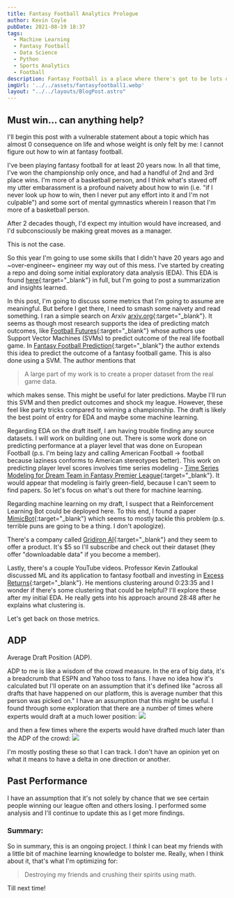 ```yaml
---
title: Fantasy Football Analytics Prologue
author: Kevin Coyle
pubDate: 2021-08-19 18:37
tags:
  - Machine Learning
  - Fantasy Football
  - Data Science
  - Python
  - Sports Analytics
  - Football
description: Fantasy Football is a place where there's got to be lots of analytics to be done. Surprinsingly, there's not much out there in the academic literature, nor are there any good products out there. I'm going to build some models to help me win.
imgUrl: '../../assets/fantasyfootball1.webp'
layout: "../../layouts/BlogPost.astro"
---
```


## Must win... can anything help?


I'll begin this post with a vulnerable statement about a topic which has almost 0 consequence on life and whose weight is only felt by me: I cannot figure out how to win at fantasy football.  

I've been playing fantasy football for at least 20 years now. In all that time, I've won the championship only once, and had a handful of 2nd and 3rd place wins. I'm more of a basketball person, and I think what's staved off my utter embarassment is a profound naivety about how to win (i.e. "if I never look up how to win, then I never put any effort into it and I'm not culpable") and some sort of mental gymnastics wherein I reason that I'm more of a basketball person. 

After 2 decades though, I'd expect my intuition would have increased, and I'd subconsciously be making great moves as a manager. 

This is not the case. 

So this year I'm going to use some skills that I didn't have 20 years ago and ~over-engineer~ engineer my way out of this mess. I've started by creating a repo and doing some initial exploratory data analysis (EDA). This EDA is found [here](https://github.com/kevcisme/fantasy-football/blob/main/draft-day-eda.ipynb){:target="_blank"} in full, but I'm going to post a summarization and insights learned.

In this post, I'm going to discuss some metrics that I'm going to assume are meaningful. 
But before I get there, I need to smash some naivety and read something. I ran a simple search on Arxiv [arxiv.org](https://arxiv.org){:target="_blank"}. It seems as though most research supports the idea of predicting match outcomes, like [Football Futures](http://cs229.stanford.edu/proj2011/SierraFoscoFierro-FootballFutures.pdf){:target="_blank"} whose authors use Support Vector Machines (SVMs) to predict outcome of the real life football game. In [Fantasy Football Prediction](https://arxiv.org/pdf/1505.06918.pdf){:target="_blank"} the author extends this idea to predict the outcome of a fantasy football game. This is also done using a SVM. The author mentions that 

> A large part of my work is to create a proper dataset from the real game data.  

which makes sense. This might be useful for later predictions. Maybe I'll run this SVM and then predict outcomes and shock my league. However, these feel like party tricks compared to winning a championship. The draft is likely the best point of entry for EDA and maybe some machine learning. 

Regarding EDA on the draft itself, I am having trouble finding any source datasets. I will work on building one out. There is some work done on predicting performance at a player level that was done on European Football (p.s. I'm being lazy and calling American Football -> football because laziness conforms to American stereotypes better). This work on predicting player level scores involves time series modeling - [Time Series Modeling for Dream Team in Fantasy Premier League](https://arxiv.org/pdf/1909.12938.pdf){:target="_blank"}. It would appear that modeling is fairly green-field, because I can't seem to find papers. So let's focus on what's out there for machine learning.

Regarding machine learning on my draft, I suspect that a Reinforcement Learning Bot could be deployed here. To this end, I found a paper [MimicBot](https://arxiv.org/pdf/2108.09478.pdf){:target="_blank"} which seems to mostly tackle this problem (p.s. terrible puns are going to be a thing. I don't apologize). 

There's a company called [Gridiron AI](https://gridironai.com/football/){:target="_blank"} and they seem to offer a product. It's $5 so I'll subscribe and check out their dataset (they offer "downloadable data" if you become a member). 

Lastly, there's a couple YouTube videos. Professor Kevin Zatloukal discussed ML and its application to fantasy football and investing in [Excess Returns](https://www.youtube.com/watch?v=LqchDk2t0h8){:target="_blank"}. He mentions clustering around 0:23:35 and I wonder if there's some clustering that could be helpful? I'll explore these after my initial EDA. He really gets into his approach around 28:48 after he explains what clustering is. 

Let's get back on those metrics. 

## ADP

Average Draft Position (ADP).

ADP to me is like a wisdom of the crowd measure. In the era of big data, it's a breadcrumb that ESPN and Yahoo toss to fans. I have no idea how it's calculated but I'll operate on an assumption that it's defined like "across all drafts that have happened on our platform, this is average number that this person was picked on." I have an assumption that this might be useful. I found through some exploration that there are a number of times where experts would draft at a much lower position:
<img src="https://raw.githubusercontent.com/kevcisme/fantasy-football/main/assets/high-delta-adp.png">

and then a few times where the experts would have drafted much later than the ADP of the crowd:
<img src = "https://raw.githubusercontent.com/kevcisme/fantasy-football/main/assets/low-delta-adp.png">

I'm mostly posting these so that I can track. I don't have an opinion yet on what it means to have a delta in one direction or another.

## Past Performance

I have an assumption that it's not solely by chance that we see certain people winning our league often and others losing. I performed some analysis and I'll continue to update this as I get more findings.

### Summary:

So in summary, this is an ongoing project. I _think_ I can beat my friends with a little bit of machine learning knowledge to bolster me. Really, when I think about it, that's what I'm optimizing for: 

> Destroying my friends and crushing their spirits using math.

Till next time!  
